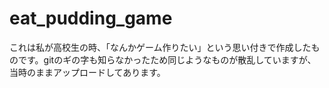 # eat_pudding_game

これは私が高校生の時、「なんかゲーム作りたい」という思い付きで作成したものです。gitのギの字も知らなかったため同じようなものが散乱していますが、当時のままアップロードしてあります。
